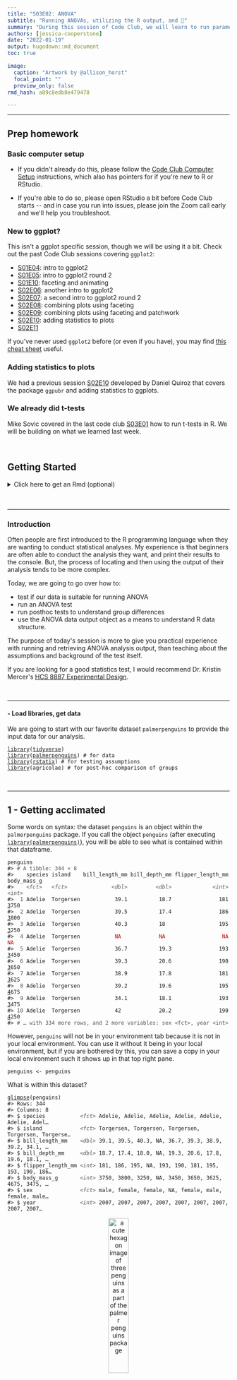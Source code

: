 ```yaml
---
title: "S03E02: ANOVA"
subtitle: "Running ANOVAs, utilizing the R output, and 🐧"
summary: "During this session of Code Club, we will learn to run parametric and non-parametric ANOVA tests and use the output for creating plots with our statistical findings."  
authors: [jessica-cooperstone]
date: "2022-01-19"
output: hugodown::md_document
toc: true

image: 
  caption: "Artwork by @allison_horst"
  focal_point: ""
  preview_only: false
rmd_hash: a89c8edb8e479478

---
```


------------------------------------------------------------------------

## Prep homework

### Basic computer setup

-   If you didn't already do this, please follow the [Code Club Computer Setup](/codeclub-setup/04_ggplot2/) instructions, which also has pointers for if you're new to R or RStudio.

-   If you're able to do so, please open RStudio a bit before Code Club starts -- and in case you run into issues, please join the Zoom call early and we'll help you troubleshoot.

### New to ggplot?

This isn't a ggplot specific session, though we will be using it a bit. Check out the past Code Club sessions covering `ggplot2`:

-   [S01E04](/codeclub/04_ggplot2/): intro to ggplot2
-   [S01E05](/codeclub/05_ggplot-round-2/): intro to ggplot2 round 2
-   [S01E10](/codeclub/10_faceting-animating/): faceting and animating
-   [S02E06](/codeclub/s02e06_ggplot2/): another intro to ggplot2
-   [S02E07](/codeclub/s02e07_ggplot2_part2/): a second intro to ggplot2 round 2
-   [S02E08](/codeclub/s02e08_multiple_plots/): combining plots using faceting
-   [S02E09](/codeclub/s02e09_multiple_plots_part2/): combining plots using faceting and patchwork
-   [S02E10](/codeclub/s02e10_ggpubr/): adding statistics to plots
-   [S02E11](/codeclub/s02e12_plotly/)

If you've never used `ggplot2` before (or even if you have), you may find [this cheat sheet](https://github.com/rstudio/cheatsheets/blob/master/data-visualization-2.1.pdf) useful.

### Adding statistics to plots

We had a previous session [S02E10](/codeclub/s02e10_ggpubr/) developed by Daniel Quiroz that covers the package `ggpubr` and adding statistics to ggplots.

### We already did t-tests

Mike Sovic covered in the last code club [S03E01](/codeclub/s03e01_ttests/) how to run t-tests in R. We will be building on what we learned last week.

<br>

## Getting Started

<details>
<summary>
Click here to get an Rmd (optional)
</summary>

### RMarkdown for today

<div class="highlight">

<pre class='chroma'><code class='language-r' data-lang='r'><span class='c'># directory </span>
<span class='nf'><a href='https://rdrr.io/r/base/files2.html'>dir.create</a></span><span class='o'>(</span><span class='s'>"S03E02"</span><span class='o'>)</span>

<span class='c'># directory for our RMarkdown</span>
<span class='c'># ("recursive" to create two levels at once.)</span>
<span class='nf'><a href='https://rdrr.io/r/base/files2.html'>dir.create</a></span><span class='o'>(</span><span class='s'>"S03E02/Rmd/"</span><span class='o'>)</span>

<span class='c'># save the url location for today's script</span>
<span class='nv'>todays_Rmd</span> <span class='o'>&lt;-</span> 
  <span class='s'>"https://raw.githubusercontent.com/biodash/biodash.github.io/master/content/codeclub/S03E02_anova/anova.Rmd"</span>

<span class='c'># indicate the name of the new Rmd</span>
<span class='nv'>S03E02_Rmd</span> <span class='o'>&lt;-</span> <span class='s'>"S03E02/Rmd/S03E02_anova.Rmd"</span>

<span class='c'># go get that file! </span>
<span class='nf'><a href='https://rdrr.io/r/utils/download.file.html'>download.file</a></span><span class='o'>(</span>url <span class='o'>=</span> <span class='nv'>todays_Rmd</span>,
              destfile <span class='o'>=</span> <span class='nv'>S03E02_Rmd</span><span class='o'>)</span></code></pre>

</div>

</details>
<br>
<div class="alert alert-note">
<div>

<br>

------------------------------------------------------------------------

### Introduction

Often people are first introduced to the R programming language when they are wanting to conduct statistical analyses. My experience is that beginners are often able to conduct the analysis they want, and print their results to the console. But, the process of locating and then using the output of their analysis tends to be more complex.

Today, we are going to go over how to:

-   test if our data is suitable for running ANOVA
-   run an ANOVA test
-   run posthoc tests to understand group differences
-   use the ANOVA data output object as a means to understand R data structure.

The purpose of today's session is more to give you practical experience with running and retrieving ANOVA analysis output, than teaching about the assumptions and background of the test itself.

If you are looking for a good statistics test, I would recommend Dr. Kristin Mercer's [HCS 8887 Experimental Design](https://hcs.osu.edu/courses/hcs-8887).

<br>

------------------------------------------------------------------------

#### - Load libraries, get data

We are going to start with our favorite dataset `palmerpenguins` to provide the input data for our analysis.

<div class="highlight">

<pre class='chroma'><code class='language-r' data-lang='r'><span class='kr'><a href='https://rdrr.io/r/base/library.html'>library</a></span><span class='o'>(</span><span class='nv'><a href='https://tidyverse.tidyverse.org'>tidyverse</a></span><span class='o'>)</span>
<span class='kr'><a href='https://rdrr.io/r/base/library.html'>library</a></span><span class='o'>(</span><span class='nv'><a href='https://allisonhorst.github.io/palmerpenguins/'>palmerpenguins</a></span><span class='o'>)</span> <span class='c'># for data</span>
<span class='kr'><a href='https://rdrr.io/r/base/library.html'>library</a></span><span class='o'>(</span><span class='nv'><a href='https://rpkgs.datanovia.com/rstatix/'>rstatix</a></span><span class='o'>)</span> <span class='c'># for testing assumptions</span>
<span class='kr'><a href='https://rdrr.io/r/base/library.html'>library</a></span><span class='o'>(</span><span class='nv'>agricolae</span><span class='o'>)</span> <span class='c'># for post-hoc comparison of groups</span></code></pre>

</div>

<br>

------------------------------------------------------------------------

## 1 - Getting acclimated

Some words on syntax: the dataset `penguins` is an object within the `palmerpenguins` package. If you call the object `penguins` (after executing [`library(palmerpenguins)`](https://allisonhorst.github.io/palmerpenguins/)), you will be able to see what is contained within that dataframe.

<div class="highlight">

<pre class='chroma'><code class='language-r' data-lang='r'><span class='nv'>penguins</span>
<span class='c'>#&gt; <span style='color: #555555;'># A tibble: 344 × 8</span></span>
<span class='c'>#&gt;    species island    bill_length_mm bill_depth_mm flipper_length_mm body_mass_g</span>
<span class='c'>#&gt;    <span style='color: #555555; font-style: italic;'>&lt;fct&gt;</span>   <span style='color: #555555; font-style: italic;'>&lt;fct&gt;</span>              <span style='color: #555555; font-style: italic;'>&lt;dbl&gt;</span>         <span style='color: #555555; font-style: italic;'>&lt;dbl&gt;</span>             <span style='color: #555555; font-style: italic;'>&lt;int&gt;</span>       <span style='color: #555555; font-style: italic;'>&lt;int&gt;</span></span>
<span class='c'>#&gt; <span style='color: #555555;'> 1</span> Adelie  Torgersen           39.1          18.7               181        <span style='text-decoration: underline;'>3</span>750</span>
<span class='c'>#&gt; <span style='color: #555555;'> 2</span> Adelie  Torgersen           39.5          17.4               186        <span style='text-decoration: underline;'>3</span>800</span>
<span class='c'>#&gt; <span style='color: #555555;'> 3</span> Adelie  Torgersen           40.3          18                 195        <span style='text-decoration: underline;'>3</span>250</span>
<span class='c'>#&gt; <span style='color: #555555;'> 4</span> Adelie  Torgersen           <span style='color: #BB0000;'>NA</span>            <span style='color: #BB0000;'>NA</span>                  <span style='color: #BB0000;'>NA</span>          <span style='color: #BB0000;'>NA</span></span>
<span class='c'>#&gt; <span style='color: #555555;'> 5</span> Adelie  Torgersen           36.7          19.3               193        <span style='text-decoration: underline;'>3</span>450</span>
<span class='c'>#&gt; <span style='color: #555555;'> 6</span> Adelie  Torgersen           39.3          20.6               190        <span style='text-decoration: underline;'>3</span>650</span>
<span class='c'>#&gt; <span style='color: #555555;'> 7</span> Adelie  Torgersen           38.9          17.8               181        <span style='text-decoration: underline;'>3</span>625</span>
<span class='c'>#&gt; <span style='color: #555555;'> 8</span> Adelie  Torgersen           39.2          19.6               195        <span style='text-decoration: underline;'>4</span>675</span>
<span class='c'>#&gt; <span style='color: #555555;'> 9</span> Adelie  Torgersen           34.1          18.1               193        <span style='text-decoration: underline;'>3</span>475</span>
<span class='c'>#&gt; <span style='color: #555555;'>10</span> Adelie  Torgersen           42            20.2               190        <span style='text-decoration: underline;'>4</span>250</span>
<span class='c'>#&gt; <span style='color: #555555;'># … with 334 more rows, and 2 more variables: sex &lt;fct&gt;, year &lt;int&gt;</span></span></code></pre>

</div>

However, `penguins` will not be in your environment tab because it is not in your local environment. You can use it without it being in your local environment, but if you are bothered by this, you can save a copy in your local environment such it shows up in that top right pane.

<div class="highlight">

<pre class='chroma'><code class='language-r' data-lang='r'><span class='nv'>penguins</span> <span class='o'>&lt;-</span> <span class='nv'>penguins</span></code></pre>

</div>

What is within this dataset?

<div class="highlight">

<pre class='chroma'><code class='language-r' data-lang='r'><span class='nf'><a href='https://pillar.r-lib.org/reference/glimpse.html'>glimpse</a></span><span class='o'>(</span><span class='nv'>penguins</span><span class='o'>)</span>
<span class='c'>#&gt; Rows: 344</span>
<span class='c'>#&gt; Columns: 8</span>
<span class='c'>#&gt; $ species           <span style='color: #555555; font-style: italic;'>&lt;fct&gt;</span> Adelie, Adelie, Adelie, Adelie, Adelie, Adelie, Adel…</span>
<span class='c'>#&gt; $ island            <span style='color: #555555; font-style: italic;'>&lt;fct&gt;</span> Torgersen, Torgersen, Torgersen, Torgersen, Torgerse…</span>
<span class='c'>#&gt; $ bill_length_mm    <span style='color: #555555; font-style: italic;'>&lt;dbl&gt;</span> 39.1, 39.5, 40.3, NA, 36.7, 39.3, 38.9, 39.2, 34.1, …</span>
<span class='c'>#&gt; $ bill_depth_mm     <span style='color: #555555; font-style: italic;'>&lt;dbl&gt;</span> 18.7, 17.4, 18.0, NA, 19.3, 20.6, 17.8, 19.6, 18.1, …</span>
<span class='c'>#&gt; $ flipper_length_mm <span style='color: #555555; font-style: italic;'>&lt;int&gt;</span> 181, 186, 195, NA, 193, 190, 181, 195, 193, 190, 186…</span>
<span class='c'>#&gt; $ body_mass_g       <span style='color: #555555; font-style: italic;'>&lt;int&gt;</span> 3750, 3800, 3250, NA, 3450, 3650, 3625, 4675, 3475, …</span>
<span class='c'>#&gt; $ sex               <span style='color: #555555; font-style: italic;'>&lt;fct&gt;</span> male, female, female, NA, female, male, female, male…</span>
<span class='c'>#&gt; $ year              <span style='color: #555555; font-style: italic;'>&lt;int&gt;</span> 2007, 2007, 2007, 2007, 2007, 2007, 2007, 2007, 2007…</span></code></pre>

</div>

<p align="center">
<img src=palmerpenguins_hex.png width="30%" alt="a cute hexagon image of three penguins as a part of the palmer penguins package">
</p>

Illustration by [Allison Horst](https://allisonhorst.github.io/palmerpenguins/articles/art.html)

<br>

------------------------------------------------------------------------

## 2. ANOVA function

We want to see if there are any differences in bill length (`bill_length_mm`) in penguins by `sex` or by `species`. We do this using ANOVA.

<p align="center">
<img src=lter_penguins.png width="50%" alt="a cute image of three penguins, the species adelie, chinstrap, and gentoo as a part of the palmer penguins package">
</p>

Illustration by [Allison Horst](https://allisonhorst.github.io/palmerpenguins/articles/art.html)

First let's get some descriptive information about our data.

<div class="highlight">

<pre class='chroma'><code class='language-r' data-lang='r'><span class='nv'>penguins</span> <span class='o'><a href='https://rpkgs.datanovia.com/rstatix/reference/pipe.html'>%&gt;%</a></span>
  <span class='nf'><a href='https://tidyr.tidyverse.org/reference/drop_na.html'>drop_na</a></span><span class='o'>(</span><span class='o'>)</span> <span class='o'><a href='https://rpkgs.datanovia.com/rstatix/reference/pipe.html'>%&gt;%</a></span>
  <span class='nf'><a href='https://dplyr.tidyverse.org/reference/group_by.html'>group_by</a></span><span class='o'>(</span><span class='nv'>species</span>, <span class='nv'>sex</span><span class='o'>)</span> <span class='o'><a href='https://rpkgs.datanovia.com/rstatix/reference/pipe.html'>%&gt;%</a></span>
  <span class='nf'><a href='https://dplyr.tidyverse.org/reference/count.html'>count</a></span><span class='o'>(</span><span class='o'>)</span>
<span class='c'>#&gt; <span style='color: #555555;'># A tibble: 6 × 3</span></span>
<span class='c'>#&gt; <span style='color: #555555;'># Groups:   species, sex [6]</span></span>
<span class='c'>#&gt;   species   sex        n</span>
<span class='c'>#&gt;   <span style='color: #555555; font-style: italic;'>&lt;fct&gt;</span>     <span style='color: #555555; font-style: italic;'>&lt;fct&gt;</span>  <span style='color: #555555; font-style: italic;'>&lt;int&gt;</span></span>
<span class='c'>#&gt; <span style='color: #555555;'>1</span> Adelie    female    73</span>
<span class='c'>#&gt; <span style='color: #555555;'>2</span> Adelie    male      73</span>
<span class='c'>#&gt; <span style='color: #555555;'>3</span> Chinstrap female    34</span>
<span class='c'>#&gt; <span style='color: #555555;'>4</span> Chinstrap male      34</span>
<span class='c'>#&gt; <span style='color: #555555;'>5</span> Gentoo    female    58</span>
<span class='c'>#&gt; <span style='color: #555555;'>6</span> Gentoo    male      61</span></code></pre>

</div>

The most commonly used function to run ANOVA in R is called [`aov()`](https://www.rdocumentation.org/packages/stats/versions/3.6.2/topics/aov) which is a part of the `stats` package that is pre-loaded with base R. So no new packages need to be installed here.

If we want to learn more about the function [`aov()`](https://rdrr.io/r/stats/aov.html) we can do so using the code below. The help documentation will show up in the bottom right quadrant of your RStudio.

<div class="highlight">

<pre class='chroma'><code class='language-r' data-lang='r'><span class='o'>?</span><span class='nv'>aov</span></code></pre>

</div>

We can run an ANOVA by indicating our model, and here I'm also selecting to drop the NAs.

<div class="highlight">

<pre class='chroma'><code class='language-r' data-lang='r'><span class='nv'>bill_length_anova</span> <span class='o'>&lt;-</span> 
  <span class='nf'><a href='https://rdrr.io/r/stats/aov.html'>aov</a></span><span class='o'>(</span>data <span class='o'>=</span> <span class='nv'>penguins</span> <span class='o'><a href='https://rpkgs.datanovia.com/rstatix/reference/pipe.html'>%&gt;%</a></span> <span class='nf'><a href='https://tidyr.tidyverse.org/reference/drop_na.html'>drop_na</a></span><span class='o'>(</span><span class='o'>)</span>,
      <span class='nv'>bill_length_mm</span> <span class='o'>~</span> <span class='nv'>species</span> <span class='o'>+</span> <span class='nv'>sex</span> <span class='o'>+</span> <span class='nv'>species</span><span class='o'>*</span><span class='nv'>sex</span><span class='o'>)</span></code></pre>

</div>

<div class="highlight">

<pre class='chroma'><code class='language-r' data-lang='r'><span class='nf'><a href='https://rdrr.io/r/base/summary.html'>summary</a></span><span class='o'>(</span><span class='nv'>bill_length_anova</span><span class='o'>)</span>
<span class='c'>#&gt;              Df Sum Sq Mean Sq F value Pr(&gt;F)    </span>
<span class='c'>#&gt; species       2   7015    3508 654.189 &lt;2e-16 ***</span>
<span class='c'>#&gt; sex           1   1136    1136 211.807 &lt;2e-16 ***</span>
<span class='c'>#&gt; species:sex   2     24      12   2.284  0.103    </span>
<span class='c'>#&gt; Residuals   327   1753       5                   </span>
<span class='c'>#&gt; ---</span>
<span class='c'>#&gt; Signif. codes:  0 '***' 0.001 '**' 0.01 '*' 0.05 '.' 0.1 ' ' 1</span></code></pre>

</div>

<p align="center">
<img src=broom_package.png width="70%" alt="an image of fuzzy monsters with the test broom: turns messy tables into tidy tibbles. the monsters going in are ragged and dirty, they get cleaned and come out sparkling ">
</p>

Illustration by [Allison Horst](https://github.com/allisonhorst/stats-illustrations)

We can take the output of our ANOVA and use the function [`tidy()`](https://generics.r-lib.org/reference/tidy.html) within the `broom` package to turn our output into a tidy table.

<div class="highlight">

<pre class='chroma'><code class='language-r' data-lang='r'><span class='nv'>tidy_anova</span> <span class='o'>&lt;-</span> <span class='nf'>broom</span><span class='nf'>::</span><span class='nf'><a href='https://generics.r-lib.org/reference/tidy.html'>tidy</a></span><span class='o'>(</span><span class='nv'>bill_length_anova</span><span class='o'>)</span>

<span class='nf'><a href='https://rdrr.io/r/base/print.html'>print</a></span><span class='o'>(</span><span class='nv'>tidy_anova</span><span class='o'>)</span>
<span class='c'>#&gt; <span style='color: #555555;'># A tibble: 4 × 6</span></span>
<span class='c'>#&gt;   term           df  sumsq  meansq statistic    p.value</span>
<span class='c'>#&gt;   <span style='color: #555555; font-style: italic;'>&lt;chr&gt;</span>       <span style='color: #555555; font-style: italic;'>&lt;dbl&gt;</span>  <span style='color: #555555; font-style: italic;'>&lt;dbl&gt;</span>   <span style='color: #555555; font-style: italic;'>&lt;dbl&gt;</span>     <span style='color: #555555; font-style: italic;'>&lt;dbl&gt;</span>      <span style='color: #555555; font-style: italic;'>&lt;dbl&gt;</span></span>
<span class='c'>#&gt; <span style='color: #555555;'>1</span> species         2 <span style='text-decoration: underline;'>7</span>015.  <span style='text-decoration: underline;'>3</span>508.      654.    5.03<span style='color: #555555;'>e</span><span style='color: #BB0000;'>-115</span></span>
<span class='c'>#&gt; <span style='color: #555555;'>2</span> sex             1 <span style='text-decoration: underline;'>1</span>136.  <span style='text-decoration: underline;'>1</span>136.      212.    2.42<span style='color: #555555;'>e</span><span style='color: #BB0000;'>- 37</span></span>
<span class='c'>#&gt; <span style='color: #555555;'>3</span> species:sex     2   24.5   12.2       2.28  1.03<span style='color: #555555;'>e</span><span style='color: #BB0000;'>-  1</span></span>
<span class='c'>#&gt; <span style='color: #555555;'>4</span> Residuals     327 <span style='text-decoration: underline;'>1</span>753.     5.36     <span style='color: #BB0000;'>NA</span>    <span style='color: #BB0000;'>NA</span>   <span style='color: #555555;'> </span></span></code></pre>

</div>

We can also look at our data by visually plotting it, as below.

<div class="highlight">

<pre class='chroma'><code class='language-r' data-lang='r'><span class='nv'>penguins</span> <span class='o'><a href='https://rpkgs.datanovia.com/rstatix/reference/pipe.html'>%&gt;%</a></span>
  <span class='nf'><a href='https://tidyr.tidyverse.org/reference/drop_na.html'>drop_na</a></span><span class='o'>(</span><span class='o'>)</span> <span class='o'><a href='https://rpkgs.datanovia.com/rstatix/reference/pipe.html'>%&gt;%</a></span>
  <span class='nf'><a href='https://ggplot2.tidyverse.org/reference/ggplot.html'>ggplot</a></span><span class='o'>(</span><span class='nf'><a href='https://ggplot2.tidyverse.org/reference/aes.html'>aes</a></span><span class='o'>(</span>x <span class='o'>=</span> <span class='nv'>species</span>, y <span class='o'>=</span> <span class='nv'>bill_length_mm</span>, color <span class='o'>=</span> <span class='nv'>sex</span><span class='o'>)</span><span class='o'>)</span> <span class='o'>+</span>
  <span class='nf'><a href='https://ggplot2.tidyverse.org/reference/geom_boxplot.html'>geom_boxplot</a></span><span class='o'>(</span><span class='o'>)</span>
</code></pre>
<img src="figs/unnamed-chunk-11-1.png" width="700px" style="display: block; margin: auto;" />

</div>

## 3. Posthoc group analysis

Now that we've seen that `sex` and `species` are significant effectors of `bill_length_mm`, our next logical question might be, which groups are different from each other? We can determine this by conducting post-hoc tests. We will do our post-hoc analysis using Tukey's Honestly Significant Difference test and the function [`HSD.test()`](https://www.rdocumentation.org/packages/agricolae/versions/1.3-5/topics/HSD.test) which is a part of the useful package `agricolae`.

<div class="highlight">

<pre class='chroma'><code class='language-r' data-lang='r'><span class='nv'>tukey_bill_length</span> <span class='o'>&lt;-</span> <span class='nf'><a href='https://rdrr.io/pkg/agricolae/man/HSD.test.html'>HSD.test</a></span><span class='o'>(</span><span class='nv'>bill_length_anova</span>, 
                      trt <span class='o'>=</span> <span class='nf'><a href='https://rdrr.io/r/base/c.html'>c</a></span><span class='o'>(</span><span class='s'>"species"</span>, <span class='s'>"sex"</span><span class='o'>)</span>, 
                      console <span class='o'>=</span> <span class='kc'>TRUE</span><span class='o'>)</span> <span class='c'># prints the results to console</span>
<span class='c'>#&gt; </span>
<span class='c'>#&gt; Study: bill_length_anova ~ c("species", "sex")</span>
<span class='c'>#&gt; </span>
<span class='c'>#&gt; HSD Test for bill_length_mm </span>
<span class='c'>#&gt; </span>
<span class='c'>#&gt; Mean Square Error:  5.361892 </span>
<span class='c'>#&gt; </span>
<span class='c'>#&gt; species:sex,  means</span>
<span class='c'>#&gt; </span>
<span class='c'>#&gt;                  bill_length_mm      std  r  Min  Max</span>
<span class='c'>#&gt; Adelie:female          37.25753 2.028883 73 32.1 42.2</span>
<span class='c'>#&gt; Adelie:male            40.39041 2.277131 73 34.6 46.0</span>
<span class='c'>#&gt; Chinstrap:female       46.57353 3.108669 34 40.9 58.0</span>
<span class='c'>#&gt; Chinstrap:male         51.09412 1.564558 34 48.5 55.8</span>
<span class='c'>#&gt; Gentoo:female          45.56379 2.051247 58 40.9 50.5</span>
<span class='c'>#&gt; Gentoo:male            49.47377 2.720594 61 44.4 59.6</span>
<span class='c'>#&gt; </span>
<span class='c'>#&gt; Alpha: 0.05 ; DF Error: 327 </span>
<span class='c'>#&gt; Critical Value of Studentized Range: 4.054126 </span>
<span class='c'>#&gt; </span>
<span class='c'>#&gt; Groups according to probability of means differences and alpha level( 0.05 )</span>
<span class='c'>#&gt; </span>
<span class='c'>#&gt; Treatments with the same letter are not significantly different.</span>
<span class='c'>#&gt; </span>
<span class='c'>#&gt;                  bill_length_mm groups</span>
<span class='c'>#&gt; Chinstrap:male         51.09412      a</span>
<span class='c'>#&gt; Gentoo:male            49.47377      b</span>
<span class='c'>#&gt; Chinstrap:female       46.57353      c</span>
<span class='c'>#&gt; Gentoo:female          45.56379      c</span>
<span class='c'>#&gt; Adelie:male            40.39041      d</span>
<span class='c'>#&gt; Adelie:female          37.25753      e</span></code></pre>

</div>

Like we did with t-tests, you can also look at the resulting HSD.test object (here, `tukey_bill_length`) in your environment pane.

Here, instead of using the `broom` package, you can convert the part of the `tukey_bill_length` object that contains the post-hoc groupings into a dataframe using [`as.data.frame()`](https://rdrr.io/r/base/as.data.frame.html).

<div class="highlight">

<pre class='chroma'><code class='language-r' data-lang='r'><span class='nv'>tidy_tukey</span> <span class='o'>&lt;-</span> <span class='nf'><a href='https://rdrr.io/r/base/as.data.frame.html'>as.data.frame</a></span><span class='o'>(</span><span class='nv'>tukey_bill_length</span><span class='o'>$</span><span class='nv'>groups</span><span class='o'>)</span></code></pre>

</div>

<br>

------------------------------------------------------------------------

## 4. Testing assumptions

I know I said we weren't going to talk about this, but I thought I'd be remiss if I didn't show you how to test that you aren't violating any of the assumptions needed to conduct an ANOVA. We went over this a little bit back in the session put together by Daniel Quiroz on [ggpubr](https://biodash.github.io/codeclub/s02e10_ggpubr/) and adding statistical results to ggplots.

Briefly, in order to use parametric procedures (like ANOVA), we need to be sure our data meets the assumptions for 1) normality and 2) constant variance. This can be done in a few different ways.

### Shapiro-Wilk test for normality

We are going to use the Shapiro-Wilk test (using the function [`shapiro_test()`](https://rpkgs.datanovia.com/rstatix/reference/shapiro_test.html) which is in the package `rstatix` to determine normality, but will do it groupwise. This function is a pipe-friendly wrapper for the function [`shapiro.test()`](https://www.rdocumentation.org/packages/stats/versions/3.6.2/topics/shapiro.test), which just means you can use it with pipes.

<div class="highlight">

<pre class='chroma'><code class='language-r' data-lang='r'><span class='nv'>penguins</span> <span class='o'><a href='https://rpkgs.datanovia.com/rstatix/reference/pipe.html'>%&gt;%</a></span>
  <span class='nf'><a href='https://tidyr.tidyverse.org/reference/drop_na.html'>drop_na</a></span><span class='o'>(</span><span class='o'>)</span> <span class='o'><a href='https://rpkgs.datanovia.com/rstatix/reference/pipe.html'>%&gt;%</a></span>
  <span class='nf'>rstatix</span><span class='nf'>::</span><span class='nf'><a href='https://rpkgs.datanovia.com/rstatix/reference/shapiro_test.html'>shapiro_test</a></span><span class='o'>(</span><span class='nv'>bill_length_mm</span><span class='o'>)</span>
<span class='c'>#&gt; <span style='color: #555555;'># A tibble: 1 × 3</span></span>
<span class='c'>#&gt;   variable       statistic         p</span>
<span class='c'>#&gt;   <span style='color: #555555; font-style: italic;'>&lt;chr&gt;</span>              <span style='color: #555555; font-style: italic;'>&lt;dbl&gt;</span>     <span style='color: #555555; font-style: italic;'>&lt;dbl&gt;</span></span>
<span class='c'>#&gt; <span style='color: #555555;'>1</span> bill_length_mm     0.974 0.000<span style='text-decoration: underline;'>011</span>9</span>

<span class='nv'>penguins</span> <span class='o'><a href='https://rpkgs.datanovia.com/rstatix/reference/pipe.html'>%&gt;%</a></span>
  <span class='nf'><a href='https://tidyr.tidyverse.org/reference/drop_na.html'>drop_na</a></span><span class='o'>(</span><span class='o'>)</span> <span class='o'><a href='https://rpkgs.datanovia.com/rstatix/reference/pipe.html'>%&gt;%</a></span>
  <span class='nf'><a href='https://dplyr.tidyverse.org/reference/group_by.html'>group_by</a></span><span class='o'>(</span><span class='nv'>species</span>, <span class='nv'>sex</span><span class='o'>)</span> <span class='o'><a href='https://rpkgs.datanovia.com/rstatix/reference/pipe.html'>%&gt;%</a></span>
  <span class='nf'>rstatix</span><span class='nf'>::</span><span class='nf'><a href='https://rpkgs.datanovia.com/rstatix/reference/shapiro_test.html'>shapiro_test</a></span><span class='o'>(</span><span class='nv'>bill_length_mm</span><span class='o'>)</span>
<span class='c'>#&gt; <span style='color: #555555;'># A tibble: 6 × 5</span></span>
<span class='c'>#&gt;   species   sex    variable       statistic       p</span>
<span class='c'>#&gt;   <span style='color: #555555; font-style: italic;'>&lt;fct&gt;</span>     <span style='color: #555555; font-style: italic;'>&lt;fct&gt;</span>  <span style='color: #555555; font-style: italic;'>&lt;chr&gt;</span>              <span style='color: #555555; font-style: italic;'>&lt;dbl&gt;</span>   <span style='color: #555555; font-style: italic;'>&lt;dbl&gt;</span></span>
<span class='c'>#&gt; <span style='color: #555555;'>1</span> Adelie    female bill_length_mm     0.991 0.895  </span>
<span class='c'>#&gt; <span style='color: #555555;'>2</span> Adelie    male   bill_length_mm     0.986 0.607  </span>
<span class='c'>#&gt; <span style='color: #555555;'>3</span> Chinstrap female bill_length_mm     0.883 0.001<span style='text-decoration: underline;'>70</span></span>
<span class='c'>#&gt; <span style='color: #555555;'>4</span> Chinstrap male   bill_length_mm     0.955 0.177  </span>
<span class='c'>#&gt; <span style='color: #555555;'>5</span> Gentoo    female bill_length_mm     0.989 0.895  </span>
<span class='c'>#&gt; <span style='color: #555555;'>6</span> Gentoo    male   bill_length_mm     0.940 0.005<span style='text-decoration: underline;'>11</span></span></code></pre>

</div>

Can we visualize normality in another way?

<div class="highlight">

<pre class='chroma'><code class='language-r' data-lang='r'><span class='nv'>penguins</span> <span class='o'><a href='https://rpkgs.datanovia.com/rstatix/reference/pipe.html'>%&gt;%</a></span>
  <span class='nf'><a href='https://tidyr.tidyverse.org/reference/drop_na.html'>drop_na</a></span><span class='o'>(</span><span class='o'>)</span> <span class='o'><a href='https://rpkgs.datanovia.com/rstatix/reference/pipe.html'>%&gt;%</a></span>
  <span class='nf'><a href='https://ggplot2.tidyverse.org/reference/ggplot.html'>ggplot</a></span><span class='o'>(</span><span class='nf'><a href='https://ggplot2.tidyverse.org/reference/aes.html'>aes</a></span><span class='o'>(</span>x <span class='o'>=</span> <span class='nv'>bill_length_mm</span><span class='o'>)</span><span class='o'>)</span> <span class='o'>+</span>
  <span class='nf'><a href='https://ggplot2.tidyverse.org/reference/geom_histogram.html'>geom_histogram</a></span><span class='o'>(</span><span class='o'>)</span> <span class='o'>+</span>
  <span class='nf'><a href='https://ggplot2.tidyverse.org/reference/facet_grid.html'>facet_grid</a></span><span class='o'>(</span>cols <span class='o'>=</span> <span class='nf'><a href='https://ggplot2.tidyverse.org/reference/vars.html'>vars</a></span><span class='o'>(</span><span class='nv'>species</span><span class='o'>)</span>,
             rows <span class='o'>=</span> <span class='nf'><a href='https://ggplot2.tidyverse.org/reference/vars.html'>vars</a></span><span class='o'>(</span><span class='nv'>sex</span><span class='o'>)</span><span class='o'>)</span>
<span class='c'>#&gt; `stat_bin()` using `bins = 30`. Pick better value with `binwidth`.</span>
</code></pre>
<img src="figs/unnamed-chunk-15-1.png" width="700px" style="display: block; margin: auto;" />

</div>

### Equal variance

We can test for equal variance using Levene's test, [`levene_test()`](https://www.rdocumentation.org/packages/rstatix/versions/0.7.0/topics/levene_test) which is part of the `rstatix` package. Again, this is a pipe-friendly wrapper for the function [`levene.test()`](https://www.rdocumentation.org/packages/lawstat/versions/3.4/topics/levene.test).

<div class="highlight">

<pre class='chroma'><code class='language-r' data-lang='r'><span class='nf'>rstatix</span><span class='nf'>::</span><span class='nf'><a href='https://rpkgs.datanovia.com/rstatix/reference/levene_test.html'>levene_test</a></span><span class='o'>(</span>data <span class='o'>=</span> <span class='nv'>penguins</span> <span class='o'><a href='https://rpkgs.datanovia.com/rstatix/reference/pipe.html'>%&gt;%</a></span> <span class='nf'><a href='https://tidyr.tidyverse.org/reference/drop_na.html'>drop_na</a></span><span class='o'>(</span><span class='o'>)</span>,
                       <span class='nv'>bill_length_mm</span> <span class='o'>~</span> <span class='nv'>species</span><span class='o'>*</span><span class='nv'>sex</span><span class='o'>)</span>
<span class='c'>#&gt; <span style='color: #555555;'># A tibble: 1 × 4</span></span>
<span class='c'>#&gt;     df1   df2 statistic     p</span>
<span class='c'>#&gt;   <span style='color: #555555; font-style: italic;'>&lt;int&gt;</span> <span style='color: #555555; font-style: italic;'>&lt;int&gt;</span>     <span style='color: #555555; font-style: italic;'>&lt;dbl&gt;</span> <span style='color: #555555; font-style: italic;'>&lt;dbl&gt;</span></span>
<span class='c'>#&gt; <span style='color: #555555;'>1</span>     5   327      1.40 0.222</span></code></pre>

</div>

<br>

------------------------------------------------------------------------

## 5. Bringing it together in a plot

We already looked at a first-pass plot, but let's customize it now, and add our statistical info. Here is our base plot.

<div class="highlight">

<pre class='chroma'><code class='language-r' data-lang='r'><span class='nv'>penguins</span> <span class='o'><a href='https://rpkgs.datanovia.com/rstatix/reference/pipe.html'>%&gt;%</a></span>
  <span class='nf'><a href='https://tidyr.tidyverse.org/reference/drop_na.html'>drop_na</a></span><span class='o'>(</span><span class='o'>)</span> <span class='o'><a href='https://rpkgs.datanovia.com/rstatix/reference/pipe.html'>%&gt;%</a></span>
  <span class='nf'><a href='https://ggplot2.tidyverse.org/reference/ggplot.html'>ggplot</a></span><span class='o'>(</span><span class='nf'><a href='https://ggplot2.tidyverse.org/reference/aes.html'>aes</a></span><span class='o'>(</span>x <span class='o'>=</span> <span class='nv'>species</span>, y <span class='o'>=</span> <span class='nv'>bill_length_mm</span>, color <span class='o'>=</span> <span class='nv'>sex</span><span class='o'>)</span><span class='o'>)</span> <span class='o'>+</span>
  <span class='nf'><a href='https://ggplot2.tidyverse.org/reference/geom_boxplot.html'>geom_boxplot</a></span><span class='o'>(</span><span class='o'>)</span>
</code></pre>
<img src="figs/unnamed-chunk-17-1.png" width="700px" style="display: block; margin: auto;" />

</div>

First let's make the plot more aesthetically pleasing.

<div class="highlight">

<pre class='chroma'><code class='language-r' data-lang='r'><span class='o'>(</span><span class='nv'>bill_length_plot</span> <span class='o'>&lt;-</span> <span class='nv'>penguins</span> <span class='o'><a href='https://rpkgs.datanovia.com/rstatix/reference/pipe.html'>%&gt;%</a></span>
  <span class='nf'><a href='https://tidyr.tidyverse.org/reference/drop_na.html'>drop_na</a></span><span class='o'>(</span><span class='o'>)</span> <span class='o'><a href='https://rpkgs.datanovia.com/rstatix/reference/pipe.html'>%&gt;%</a></span>
  <span class='nf'><a href='https://ggplot2.tidyverse.org/reference/ggplot.html'>ggplot</a></span><span class='o'>(</span><span class='nf'><a href='https://ggplot2.tidyverse.org/reference/aes.html'>aes</a></span><span class='o'>(</span>x <span class='o'>=</span> <span class='nv'>species</span>, y <span class='o'>=</span> <span class='nv'>bill_length_mm</span>, color <span class='o'>=</span> <span class='nv'>sex</span><span class='o'>)</span><span class='o'>)</span> <span class='o'>+</span>
  <span class='nf'><a href='https://ggplot2.tidyverse.org/reference/geom_boxplot.html'>geom_boxplot</a></span><span class='o'>(</span><span class='o'>)</span> <span class='o'>+</span>
  <span class='nf'><a href='https://ggplot2.tidyverse.org/reference/ggtheme.html'>theme_classic</a></span><span class='o'>(</span><span class='o'>)</span> <span class='o'>+</span> 
  <span class='nf'><a href='https://ggplot2.tidyverse.org/reference/labs.html'>labs</a></span><span class='o'>(</span>x <span class='o'>=</span> <span class='s'>"Species"</span>,
       y <span class='o'>=</span> <span class='s'>"Bill Length, in mm"</span>,
       color <span class='o'>=</span> <span class='s'>"Sex"</span>,
       title <span class='o'>=</span> <span class='s'>"Penguin Culmen Bill Length Among Different Species, and by Sex"</span>,
       subtitle <span class='o'>=</span> <span class='s'>"Data collected from Palmer LTER, Antarctica"</span><span class='o'>)</span><span class='o'>)</span>
</code></pre>
<img src="figs/unnamed-chunk-18-1.png" width="700px" style="display: block; margin: auto;" />

</div>

We want to add the letters to this plot, so we can tell which groups of species by sex are significantly different. We are going to figure out what the maximum `bill_length_mm` for each species by sex is, so it will help us determine where to put our letter labels. Then, we cna add our labels to be higher than the largest data point.

<div class="highlight">

<pre class='chroma'><code class='language-r' data-lang='r'><span class='nv'>bill_length_max</span> <span class='o'>&lt;-</span> <span class='nv'>penguins</span> <span class='o'><a href='https://rpkgs.datanovia.com/rstatix/reference/pipe.html'>%&gt;%</a></span>
  <span class='nf'><a href='https://tidyr.tidyverse.org/reference/drop_na.html'>drop_na</a></span><span class='o'>(</span><span class='o'>)</span> <span class='o'><a href='https://rpkgs.datanovia.com/rstatix/reference/pipe.html'>%&gt;%</a></span>
  <span class='nf'><a href='https://dplyr.tidyverse.org/reference/group_by.html'>group_by</a></span><span class='o'>(</span><span class='nv'>species</span>, <span class='nv'>sex</span><span class='o'>)</span> <span class='o'><a href='https://rpkgs.datanovia.com/rstatix/reference/pipe.html'>%&gt;%</a></span>
  <span class='nf'><a href='https://dplyr.tidyverse.org/reference/summarise.html'>summarize</a></span><span class='o'>(</span>max_bill_length_mm <span class='o'>=</span> <span class='nf'><a href='https://rdrr.io/r/base/Extremes.html'>max</a></span><span class='o'>(</span><span class='nv'>bill_length_mm</span><span class='o'>)</span><span class='o'>)</span>
<span class='c'>#&gt; `summarise()` has grouped output by 'species'. You can override using the `.groups` argument.</span>

<span class='nv'>bill_length_max</span>
<span class='c'>#&gt; <span style='color: #555555;'># A tibble: 6 × 3</span></span>
<span class='c'>#&gt; <span style='color: #555555;'># Groups:   species [3]</span></span>
<span class='c'>#&gt;   species   sex    max_bill_length_mm</span>
<span class='c'>#&gt;   <span style='color: #555555; font-style: italic;'>&lt;fct&gt;</span>     <span style='color: #555555; font-style: italic;'>&lt;fct&gt;</span>               <span style='color: #555555; font-style: italic;'>&lt;dbl&gt;</span></span>
<span class='c'>#&gt; <span style='color: #555555;'>1</span> Adelie    female               42.2</span>
<span class='c'>#&gt; <span style='color: #555555;'>2</span> Adelie    male                 46  </span>
<span class='c'>#&gt; <span style='color: #555555;'>3</span> Chinstrap female               58  </span>
<span class='c'>#&gt; <span style='color: #555555;'>4</span> Chinstrap male                 55.8</span>
<span class='c'>#&gt; <span style='color: #555555;'>5</span> Gentoo    female               50.5</span>
<span class='c'>#&gt; <span style='color: #555555;'>6</span> Gentoo    male                 59.6</span></code></pre>

</div>

Let's add our post-hoc group info to `bill_length_max`, since those two dataframes are not in the same order. We are going to use the function [`separate()`](https://tidyr.tidyverse.org/reference/separate.html) which we used back in a [previous code club](https://biodash.github.io/codeclub/20_cleaning-up/#5---separate-character-columns).

<div class="highlight">

<pre class='chroma'><code class='language-r' data-lang='r'><span class='nv'>tidier_tukey</span> <span class='o'>&lt;-</span> <span class='nv'>tidy_tukey</span> <span class='o'><a href='https://rpkgs.datanovia.com/rstatix/reference/pipe.html'>%&gt;%</a></span>
  <span class='nf'><a href='https://tibble.tidyverse.org/reference/rownames.html'>rownames_to_column</a></span><span class='o'>(</span><span class='o'>)</span> <span class='o'><a href='https://rpkgs.datanovia.com/rstatix/reference/pipe.html'>%&gt;%</a></span>
  <span class='nf'><a href='https://tidyr.tidyverse.org/reference/separate.html'>separate</a></span><span class='o'>(</span>col <span class='o'>=</span> <span class='nv'>rowname</span>,
           into <span class='o'>=</span> <span class='nf'><a href='https://rdrr.io/r/base/c.html'>c</a></span><span class='o'>(</span><span class='s'>"species"</span>, <span class='s'>"sex"</span><span class='o'>)</span>,
           sep <span class='o'>=</span> <span class='s'>":"</span><span class='o'>)</span>
  

<span class='nv'>bill_for_plotting</span> <span class='o'>&lt;-</span> <span class='nf'><a href='https://dplyr.tidyverse.org/reference/mutate-joins.html'>full_join</a></span><span class='o'>(</span><span class='nv'>tidier_tukey</span>, <span class='nv'>bill_length_max</span>,
                               by <span class='o'>=</span> <span class='nf'><a href='https://rdrr.io/r/base/c.html'>c</a></span><span class='o'>(</span><span class='s'>"species"</span>, <span class='s'>"sex"</span><span class='o'>)</span><span class='o'>)</span></code></pre>

</div>

Let's plot.

<div class="highlight">

<pre class='chroma'><code class='language-r' data-lang='r'><span class='nv'>bill_length_plot</span> <span class='o'>+</span>
  <span class='nf'><a href='https://ggplot2.tidyverse.org/reference/geom_text.html'>geom_text</a></span><span class='o'>(</span>data <span class='o'>=</span> <span class='nv'>bill_for_plotting</span>,
            <span class='nf'><a href='https://ggplot2.tidyverse.org/reference/aes.html'>aes</a></span><span class='o'>(</span>x <span class='o'>=</span> <span class='nv'>species</span>,
                y <span class='o'>=</span> <span class='m'>5</span> <span class='o'>+</span> <span class='nv'>max_bill_length_mm</span>, 
                color <span class='o'>=</span> <span class='nv'>sex</span>,
                label <span class='o'>=</span> <span class='nv'>groups</span><span class='o'>)</span><span class='o'>)</span>
</code></pre>
<img src="figs/unnamed-chunk-21-1.png" width="700px" style="display: block; margin: auto;" />

</div>

Almost there. We want the letters to be over the right box plot (coloring here by `sex` helps us to see what is going on better). Let's fix it.

<div class="highlight">

<pre class='chroma'><code class='language-r' data-lang='r'><span class='nv'>bill_length_plot</span> <span class='o'>+</span>
  <span class='nf'><a href='https://ggplot2.tidyverse.org/reference/geom_text.html'>geom_text</a></span><span class='o'>(</span>data <span class='o'>=</span> <span class='nv'>bill_for_plotting</span>,
            <span class='nf'><a href='https://ggplot2.tidyverse.org/reference/aes.html'>aes</a></span><span class='o'>(</span>x <span class='o'>=</span> <span class='nv'>species</span>,
                y <span class='o'>=</span> <span class='m'>3</span> <span class='o'>+</span> <span class='nv'>max_bill_length_mm</span>, 
                color <span class='o'>=</span> <span class='nv'>sex</span>,
                label <span class='o'>=</span> <span class='nv'>groups</span><span class='o'>)</span>,
            position <span class='o'>=</span> <span class='nf'><a href='https://ggplot2.tidyverse.org/reference/position_dodge.html'>position_dodge</a></span><span class='o'>(</span>width <span class='o'>=</span> <span class='m'>0.75</span><span class='o'>)</span>,
            show.legend <span class='o'>=</span> <span class='kc'>FALSE</span><span class='o'>)</span> <span class='o'>+</span>
  <span class='nf'><a href='https://ggplot2.tidyverse.org/reference/labs.html'>labs</a></span><span class='o'>(</span>caption <span class='o'>=</span> <span class='s'>"Groups with different letters are statistically different using a\n two way ANOVA and Tukey's post-hoc test"</span><span class='o'>)</span>
</code></pre>
<img src="figs/unnamed-chunk-22-1.png" width="700px" style="display: block; margin: auto;" />

</div>

Also remember Daniel showed us how we can do [somthing similar](https://biodash.github.io/codeclub/s02e10_ggpubr/) using the package `ggpubr`.

<br>

------------------------------------------------------------------------

## Breakout rooms

We have investigated `bill_length_mm` - but what about `body_mass_g`? Let's investigate only the male penguins.

<div class="highlight">

<pre class='chroma'><code class='language-r' data-lang='r'><span class='kr'><a href='https://rdrr.io/r/base/library.html'>library</a></span><span class='o'>(</span><span class='nv'><a href='https://allisonhorst.github.io/palmerpenguins/'>palmerpenguins</a></span><span class='o'>)</span>

<span class='nf'><a href='https://rdrr.io/r/utils/head.html'>head</a></span><span class='o'>(</span><span class='nv'>penguins</span><span class='o'>)</span>
<span class='c'>#&gt; <span style='color: #555555;'># A tibble: 6 × 8</span></span>
<span class='c'>#&gt;   species island bill_length_mm bill_depth_mm flipper_length_… body_mass_g sex  </span>
<span class='c'>#&gt;   <span style='color: #555555; font-style: italic;'>&lt;fct&gt;</span>   <span style='color: #555555; font-style: italic;'>&lt;fct&gt;</span>           <span style='color: #555555; font-style: italic;'>&lt;dbl&gt;</span>         <span style='color: #555555; font-style: italic;'>&lt;dbl&gt;</span>            <span style='color: #555555; font-style: italic;'>&lt;int&gt;</span>       <span style='color: #555555; font-style: italic;'>&lt;int&gt;</span> <span style='color: #555555; font-style: italic;'>&lt;fct&gt;</span></span>
<span class='c'>#&gt; <span style='color: #555555;'>1</span> Adelie  Torge…           39.1          18.7              181        <span style='text-decoration: underline;'>3</span>750 male </span>
<span class='c'>#&gt; <span style='color: #555555;'>2</span> Adelie  Torge…           39.5          17.4              186        <span style='text-decoration: underline;'>3</span>800 fema…</span>
<span class='c'>#&gt; <span style='color: #555555;'>3</span> Adelie  Torge…           40.3          18                195        <span style='text-decoration: underline;'>3</span>250 fema…</span>
<span class='c'>#&gt; <span style='color: #555555;'>4</span> Adelie  Torge…           <span style='color: #BB0000;'>NA</span>            <span style='color: #BB0000;'>NA</span>                 <span style='color: #BB0000;'>NA</span>          <span style='color: #BB0000;'>NA</span> <span style='color: #BB0000;'>NA</span>   </span>
<span class='c'>#&gt; <span style='color: #555555;'>5</span> Adelie  Torge…           36.7          19.3              193        <span style='text-decoration: underline;'>3</span>450 fema…</span>
<span class='c'>#&gt; <span style='color: #555555;'>6</span> Adelie  Torge…           39.3          20.6              190        <span style='text-decoration: underline;'>3</span>650 male </span>
<span class='c'>#&gt; <span style='color: #555555;'># … with 1 more variable: year &lt;int&gt;</span></span></code></pre>

</div>

### Exercise 1

<div class="puzzle">

<div>

Test the assumptions used by ANOVA to see if it is an appropriate test for you to use in this case. If it is not, find out what the appropriate test to use is, and then use it!

<details>
<summary>
Hints (click here)
</summary>
Test for normality and equal variance using [`shapiro_test()`](https://rpkgs.datanovia.com/rstatix/reference/shapiro_test.html) and [`levene_test()`](https://rpkgs.datanovia.com/rstatix/reference/levene_test.html) respectively. <br>
</details>

<br>

<details>
<summary>
Solutions (click here)
</summary>
Testing for normality:

<div class="highlight">

<pre class='chroma'><code class='language-r' data-lang='r'><span class='nv'>penguins</span> <span class='o'><a href='https://rpkgs.datanovia.com/rstatix/reference/pipe.html'>%&gt;%</a></span>
  <span class='nf'><a href='https://tidyr.tidyverse.org/reference/drop_na.html'>drop_na</a></span><span class='o'>(</span><span class='o'>)</span> <span class='o'><a href='https://rpkgs.datanovia.com/rstatix/reference/pipe.html'>%&gt;%</a></span>
  <span class='nf'><a href='https://dplyr.tidyverse.org/reference/filter.html'>filter</a></span><span class='o'>(</span><span class='nv'>sex</span> <span class='o'>==</span> <span class='s'>"male"</span><span class='o'>)</span> <span class='o'><a href='https://rpkgs.datanovia.com/rstatix/reference/pipe.html'>%&gt;%</a></span>
  <span class='nf'><a href='https://dplyr.tidyverse.org/reference/group_by.html'>group_by</a></span><span class='o'>(</span><span class='nv'>species</span><span class='o'>)</span> <span class='o'><a href='https://rpkgs.datanovia.com/rstatix/reference/pipe.html'>%&gt;%</a></span>
  <span class='nf'>rstatix</span><span class='nf'>::</span><span class='nf'><a href='https://rpkgs.datanovia.com/rstatix/reference/shapiro_test.html'>shapiro_test</a></span><span class='o'>(</span><span class='nv'>bill_depth_mm</span><span class='o'>)</span>
<span class='c'>#&gt; <span style='color: #555555;'># A tibble: 3 × 4</span></span>
<span class='c'>#&gt;   species   variable      statistic      p</span>
<span class='c'>#&gt;   <span style='color: #555555; font-style: italic;'>&lt;fct&gt;</span>     <span style='color: #555555; font-style: italic;'>&lt;chr&gt;</span>             <span style='color: #555555; font-style: italic;'>&lt;dbl&gt;</span>  <span style='color: #555555; font-style: italic;'>&lt;dbl&gt;</span></span>
<span class='c'>#&gt; <span style='color: #555555;'>1</span> Adelie    bill_depth_mm     0.964 0.033<span style='text-decoration: underline;'>5</span></span>
<span class='c'>#&gt; <span style='color: #555555;'>2</span> Chinstrap bill_depth_mm     0.983 0.863 </span>
<span class='c'>#&gt; <span style='color: #555555;'>3</span> Gentoo    bill_depth_mm     0.980 0.401</span></code></pre>

</div>

Testing for equal variance:

<div class="highlight">

<pre class='chroma'><code class='language-r' data-lang='r'><span class='nf'>rstatix</span><span class='nf'>::</span><span class='nf'><a href='https://rpkgs.datanovia.com/rstatix/reference/levene_test.html'>levene_test</a></span><span class='o'>(</span>data <span class='o'>=</span> <span class='nv'>penguins</span> <span class='o'><a href='https://rpkgs.datanovia.com/rstatix/reference/pipe.html'>%&gt;%</a></span> <span class='nf'><a href='https://tidyr.tidyverse.org/reference/drop_na.html'>drop_na</a></span><span class='o'>(</span><span class='o'>)</span> <span class='o'><a href='https://rpkgs.datanovia.com/rstatix/reference/pipe.html'>%&gt;%</a></span> <span class='nf'><a href='https://dplyr.tidyverse.org/reference/filter.html'>filter</a></span><span class='o'>(</span><span class='nv'>sex</span> <span class='o'>==</span> <span class='s'>"male"</span><span class='o'>)</span>,
                       <span class='nv'>bill_depth_mm</span> <span class='o'>~</span> <span class='nv'>species</span><span class='o'>*</span><span class='nv'>sex</span><span class='o'>)</span>
<span class='c'>#&gt; <span style='color: #555555;'># A tibble: 1 × 4</span></span>
<span class='c'>#&gt;     df1   df2 statistic     p</span>
<span class='c'>#&gt;   <span style='color: #555555; font-style: italic;'>&lt;int&gt;</span> <span style='color: #555555; font-style: italic;'>&lt;int&gt;</span>     <span style='color: #555555; font-style: italic;'>&lt;dbl&gt;</span> <span style='color: #555555; font-style: italic;'>&lt;dbl&gt;</span></span>
<span class='c'>#&gt; <span style='color: #555555;'>1</span>     2   165      2.30 0.103</span></code></pre>

</div>

We are finding non-normal distribution of the male, Adelie penguins. I will take this opportunity to show you how to run non-parametric tests as well.

</details>

<br>

</div>

</div>

------------------------------------------------------------------------

### Exercise 2

<div class="puzzle">

<div>

Conduct ANOVA or another relevant test to see if there are significant differences in `bill_depth_mm` in the Palmer penguins by by `species`.

<details>
<summary>
Hints (click here)
</summary>
The non-parametric version of a one-way ANOVA is the Kruskal-Wallis test, and you can use the `rstatix` function [`kruskal_test()`](https://www.rdocumentation.org/packages/rstatix/versions/0.7.0/topics/kruskal_test). <br>
</details>

<br>

<details>
<summary>
Solutions (click here)
</summary>

<div class="highlight">

<pre class='chroma'><code class='language-r' data-lang='r'><span class='nv'>bill_depth_kruskal</span> <span class='o'>&lt;-</span> <span class='nv'>penguins</span> <span class='o'><a href='https://rpkgs.datanovia.com/rstatix/reference/pipe.html'>%&gt;%</a></span>
  <span class='nf'><a href='https://tidyr.tidyverse.org/reference/drop_na.html'>drop_na</a></span><span class='o'>(</span><span class='o'>)</span> <span class='o'><a href='https://rpkgs.datanovia.com/rstatix/reference/pipe.html'>%&gt;%</a></span>
  <span class='nf'><a href='https://dplyr.tidyverse.org/reference/filter.html'>filter</a></span><span class='o'>(</span><span class='nv'>sex</span> <span class='o'>==</span> <span class='s'>"male"</span><span class='o'>)</span> <span class='o'><a href='https://rpkgs.datanovia.com/rstatix/reference/pipe.html'>%&gt;%</a></span>
  <span class='nf'><a href='https://rpkgs.datanovia.com/rstatix/reference/kruskal_test.html'>kruskal_test</a></span><span class='o'>(</span><span class='nv'>bill_depth_mm</span> <span class='o'>~</span> <span class='nv'>species</span><span class='o'>)</span>

<span class='nv'>bill_depth_kruskal</span>
<span class='c'>#&gt; <span style='color: #555555;'># A tibble: 1 × 6</span></span>
<span class='c'>#&gt;   .y.               n statistic    df     p method        </span>
<span class='c'>#&gt; <span style='color: #555555;'>*</span> <span style='color: #555555; font-style: italic;'>&lt;chr&gt;</span>         <span style='color: #555555; font-style: italic;'>&lt;int&gt;</span>     <span style='color: #555555; font-style: italic;'>&lt;dbl&gt;</span> <span style='color: #555555; font-style: italic;'>&lt;int&gt;</span> <span style='color: #555555; font-style: italic;'>&lt;dbl&gt;</span> <span style='color: #555555; font-style: italic;'>&lt;chr&gt;</span>         </span>
<span class='c'>#&gt; <span style='color: #555555;'>1</span> bill_depth_mm   168      116.     2 6<span style='color: #555555;'>e</span><span style='color: #BB0000;'>-26</span> Kruskal-Wallis</span></code></pre>

</div>

If this were a parametric test, we could do it like this. [`aov()`](https://rdrr.io/r/stats/aov.html) is not a very pipe friendly function.

<div class="highlight">

<pre class='chroma'><code class='language-r' data-lang='r'><span class='nv'>bill_depth_anova</span> <span class='o'>&lt;-</span> 
  <span class='nf'><a href='https://rdrr.io/r/stats/aov.html'>aov</a></span><span class='o'>(</span>data <span class='o'>=</span> <span class='nv'>penguins</span> <span class='o'><a href='https://rpkgs.datanovia.com/rstatix/reference/pipe.html'>%&gt;%</a></span> <span class='nf'><a href='https://tidyr.tidyverse.org/reference/drop_na.html'>drop_na</a></span><span class='o'>(</span><span class='o'>)</span> <span class='o'><a href='https://rpkgs.datanovia.com/rstatix/reference/pipe.html'>%&gt;%</a></span> <span class='nf'><a href='https://dplyr.tidyverse.org/reference/filter.html'>filter</a></span><span class='o'>(</span><span class='nv'>sex</span> <span class='o'>==</span> <span class='s'>"male"</span><span class='o'>)</span>,
      <span class='nv'>bill_depth_mm</span> <span class='o'>~</span> <span class='nv'>species</span><span class='o'>)</span>

<span class='nf'><a href='https://rdrr.io/r/base/summary.html'>summary</a></span><span class='o'>(</span><span class='nv'>bill_depth_anova</span><span class='o'>)</span>
<span class='c'>#&gt;              Df Sum Sq Mean Sq F value Pr(&gt;F)    </span>
<span class='c'>#&gt; species       2  453.0  226.51   294.7 &lt;2e-16 ***</span>
<span class='c'>#&gt; Residuals   165  126.8    0.77                   </span>
<span class='c'>#&gt; ---</span>
<span class='c'>#&gt; Signif. codes:  0 '***' 0.001 '**' 0.01 '*' 0.05 '.' 0.1 ' ' 1</span></code></pre>

</div>

</details>

<br>

</div>

</div>

------------------------------------------------------------------------

### Exercise 3

<div class="puzzle">

<div>

Conduct post-hoc tests to see where significant differences exist between your `species`. You can use any post-hoc test you like.

<details>
<summary>
Hints (click here)
</summary>
Check out the function [`LSD.test`](https://www.rdocumentation.org/packages/agricolae/versions/1.3-5/topics/LSD.test) and the p-value adjustment procedures. <br>
</details>

<br>

<details>
<summary>
Solutions (click here)
</summary>
Using a Bonferroni correction  

<div class="highlight">

<pre class='chroma'><code class='language-r' data-lang='r'><span class='nv'>bonferroni_bill_depth</span> <span class='o'>&lt;-</span> <span class='nf'><a href='https://rdrr.io/pkg/agricolae/man/LSD.test.html'>LSD.test</a></span><span class='o'>(</span><span class='nv'>bill_depth_anova</span>, 
                      trt <span class='o'>=</span> <span class='s'>"species"</span>, 
                      p.adj <span class='o'>=</span> <span class='s'>"bonferroni"</span>,
                      console <span class='o'>=</span> <span class='kc'>TRUE</span><span class='o'>)</span>
<span class='c'>#&gt; </span>
<span class='c'>#&gt; Study: bill_depth_anova ~ "species"</span>
<span class='c'>#&gt; </span>
<span class='c'>#&gt; LSD t Test for bill_depth_mm </span>
<span class='c'>#&gt; P value adjustment method: bonferroni </span>
<span class='c'>#&gt; </span>
<span class='c'>#&gt; Mean Square Error:  0.7686065 </span>
<span class='c'>#&gt; </span>
<span class='c'>#&gt; species,  means and individual ( 95 %) CI</span>
<span class='c'>#&gt; </span>
<span class='c'>#&gt;           bill_depth_mm       std  r      LCL      UCL  Min  Max</span>
<span class='c'>#&gt; Adelie         19.07260 1.0188856 73 18.87000 19.27520 17.0 21.5</span>
<span class='c'>#&gt; Chinstrap      19.25294 0.7612730 34 18.95608 19.54981 17.5 20.8</span>
<span class='c'>#&gt; Gentoo         15.71803 0.7410596 61 15.49640 15.93966 14.1 17.3</span>
<span class='c'>#&gt; </span>
<span class='c'>#&gt; Alpha: 0.05 ; DF Error: 165</span>
<span class='c'>#&gt; Critical Value of t: 2.418634 </span>
<span class='c'>#&gt; </span>
<span class='c'>#&gt; Groups according to probability of means differences and alpha level( 0.05 )</span>
<span class='c'>#&gt; </span>
<span class='c'>#&gt; Treatments with the same letter are not significantly different.</span>
<span class='c'>#&gt; </span>
<span class='c'>#&gt;           bill_depth_mm groups</span>
<span class='c'>#&gt; Chinstrap      19.25294      a</span>
<span class='c'>#&gt; Adelie         19.07260      a</span>
<span class='c'>#&gt; Gentoo         15.71803      b</span></code></pre>

</div>

Using Tukey's posthoc test

<div class="highlight">

<pre class='chroma'><code class='language-r' data-lang='r'><span class='nv'>tukey_bill_length</span> <span class='o'>&lt;-</span> <span class='nf'><a href='https://rdrr.io/pkg/agricolae/man/HSD.test.html'>HSD.test</a></span><span class='o'>(</span><span class='nv'>bill_depth_anova</span>, 
                      trt <span class='o'>=</span> <span class='s'>"species"</span>, 
                      console <span class='o'>=</span> <span class='kc'>TRUE</span><span class='o'>)</span> <span class='c'># prints the results to console</span>
<span class='c'>#&gt; </span>
<span class='c'>#&gt; Study: bill_depth_anova ~ "species"</span>
<span class='c'>#&gt; </span>
<span class='c'>#&gt; HSD Test for bill_depth_mm </span>
<span class='c'>#&gt; </span>
<span class='c'>#&gt; Mean Square Error:  0.7686065 </span>
<span class='c'>#&gt; </span>
<span class='c'>#&gt; species,  means</span>
<span class='c'>#&gt; </span>
<span class='c'>#&gt;           bill_depth_mm       std  r  Min  Max</span>
<span class='c'>#&gt; Adelie         19.07260 1.0188856 73 17.0 21.5</span>
<span class='c'>#&gt; Chinstrap      19.25294 0.7612730 34 17.5 20.8</span>
<span class='c'>#&gt; Gentoo         15.71803 0.7410596 61 14.1 17.3</span>
<span class='c'>#&gt; </span>
<span class='c'>#&gt; Alpha: 0.05 ; DF Error: 165 </span>
<span class='c'>#&gt; Critical Value of Studentized Range: 3.344694 </span>
<span class='c'>#&gt; </span>
<span class='c'>#&gt; Groups according to probability of means differences and alpha level( 0.05 )</span>
<span class='c'>#&gt; </span>
<span class='c'>#&gt; Treatments with the same letter are not significantly different.</span>
<span class='c'>#&gt; </span>
<span class='c'>#&gt;           bill_depth_mm groups</span>
<span class='c'>#&gt; Chinstrap      19.25294      a</span>
<span class='c'>#&gt; Adelie         19.07260      a</span>
<span class='c'>#&gt; Gentoo         15.71803      b</span></code></pre>

</div>

</details>

<br>

</div>

</div>

------------------------------------------------------------------------

### Exercise 4

<div class="puzzle">

<div>

Make a plot to express your findings. I will leave it up to you to decide what this plot will look like. Add your statistical findings.

<details>
<summary>
Hints (click here)
</summary>
Review the information in section 5 of this post. You could also use the package `ggpubr`. <br>
</details>

<br>

<details>
<summary>
Solutions (click here)
</summary>
Preparing to plot.

<div class="highlight">

<pre class='chroma'><code class='language-r' data-lang='r'><span class='nv'>bill_depth_max</span> <span class='o'>&lt;-</span> <span class='nv'>penguins</span> <span class='o'><a href='https://rpkgs.datanovia.com/rstatix/reference/pipe.html'>%&gt;%</a></span>
  <span class='nf'><a href='https://tidyr.tidyverse.org/reference/drop_na.html'>drop_na</a></span><span class='o'>(</span><span class='o'>)</span> <span class='o'><a href='https://rpkgs.datanovia.com/rstatix/reference/pipe.html'>%&gt;%</a></span>
  <span class='nf'><a href='https://dplyr.tidyverse.org/reference/filter.html'>filter</a></span><span class='o'>(</span><span class='nv'>sex</span> <span class='o'>==</span> <span class='s'>"male"</span><span class='o'>)</span> <span class='o'><a href='https://rpkgs.datanovia.com/rstatix/reference/pipe.html'>%&gt;%</a></span>
  <span class='nf'><a href='https://dplyr.tidyverse.org/reference/group_by.html'>group_by</a></span><span class='o'>(</span><span class='nv'>species</span><span class='o'>)</span> <span class='o'><a href='https://rpkgs.datanovia.com/rstatix/reference/pipe.html'>%&gt;%</a></span>
  <span class='nf'><a href='https://dplyr.tidyverse.org/reference/summarise.html'>summarize</a></span><span class='o'>(</span>max_bill_depth_mm <span class='o'>=</span> <span class='nf'><a href='https://rdrr.io/r/base/Extremes.html'>max</a></span><span class='o'>(</span><span class='nv'>bill_depth_mm</span><span class='o'>)</span><span class='o'>)</span>

<span class='nv'>bill_depth_max</span>
<span class='c'>#&gt; <span style='color: #555555;'># A tibble: 3 × 2</span></span>
<span class='c'>#&gt;   species   max_bill_depth_mm</span>
<span class='c'>#&gt;   <span style='color: #555555; font-style: italic;'>&lt;fct&gt;</span>                 <span style='color: #555555; font-style: italic;'>&lt;dbl&gt;</span></span>
<span class='c'>#&gt; <span style='color: #555555;'>1</span> Adelie                 21.5</span>
<span class='c'>#&gt; <span style='color: #555555;'>2</span> Chinstrap              20.8</span>
<span class='c'>#&gt; <span style='color: #555555;'>3</span> Gentoo                 17.3</span></code></pre>

</div>

<div class="highlight">

<pre class='chroma'><code class='language-r' data-lang='r'><span class='c'># grab group information from bonferroni test</span>
<span class='c'># species is a rowname instead of column so lets change that</span>
<span class='nv'>bonferroni_bill_depth_groups</span> <span class='o'>&lt;-</span> <span class='nf'><a href='https://rdrr.io/r/base/as.data.frame.html'>as.data.frame</a></span><span class='o'>(</span><span class='nv'>bonferroni_bill_depth</span><span class='o'>$</span><span class='nv'>groups</span> <span class='o'><a href='https://rpkgs.datanovia.com/rstatix/reference/pipe.html'>%&gt;%</a></span>
                                                <span class='nf'><a href='https://tibble.tidyverse.org/reference/rownames.html'>rownames_to_column</a></span><span class='o'>(</span>var <span class='o'>=</span> <span class='s'>"species"</span><span class='o'>)</span><span class='o'>)</span>

<span class='c'># join dfs</span>
<span class='nv'>bill_depth_for_plotting</span> <span class='o'>&lt;-</span> <span class='nf'><a href='https://dplyr.tidyverse.org/reference/mutate-joins.html'>full_join</a></span><span class='o'>(</span><span class='nv'>bill_depth_max</span>, <span class='nv'>bonferroni_bill_depth_groups</span>,
                                     by <span class='o'>=</span> <span class='s'>"species"</span><span class='o'>)</span>

<span class='c'># check</span>
<span class='nv'>bill_depth_for_plotting</span>
<span class='c'>#&gt; <span style='color: #555555;'># A tibble: 3 × 4</span></span>
<span class='c'>#&gt;   species   max_bill_depth_mm bill_depth_mm groups</span>
<span class='c'>#&gt;   <span style='color: #555555; font-style: italic;'>&lt;chr&gt;</span>                 <span style='color: #555555; font-style: italic;'>&lt;dbl&gt;</span>         <span style='color: #555555; font-style: italic;'>&lt;dbl&gt;</span> <span style='color: #555555; font-style: italic;'>&lt;chr&gt;</span> </span>
<span class='c'>#&gt; <span style='color: #555555;'>1</span> Adelie                 21.5          19.1 a     </span>
<span class='c'>#&gt; <span style='color: #555555;'>2</span> Chinstrap              20.8          19.3 a     </span>
<span class='c'>#&gt; <span style='color: #555555;'>3</span> Gentoo                 17.3          15.7 b</span></code></pre>

</div>

<div class="highlight">

<pre class='chroma'><code class='language-r' data-lang='r'><span class='o'>(</span><span class='nv'>bill_depth_plot</span> <span class='o'>&lt;-</span> <span class='nv'>penguins</span> <span class='o'><a href='https://rpkgs.datanovia.com/rstatix/reference/pipe.html'>%&gt;%</a></span>
  <span class='nf'><a href='https://tidyr.tidyverse.org/reference/drop_na.html'>drop_na</a></span><span class='o'>(</span><span class='o'>)</span> <span class='o'><a href='https://rpkgs.datanovia.com/rstatix/reference/pipe.html'>%&gt;%</a></span>
  <span class='nf'><a href='https://dplyr.tidyverse.org/reference/filter.html'>filter</a></span><span class='o'>(</span><span class='nv'>sex</span> <span class='o'>==</span> <span class='s'>"male"</span><span class='o'>)</span> <span class='o'><a href='https://rpkgs.datanovia.com/rstatix/reference/pipe.html'>%&gt;%</a></span>
  <span class='nf'><a href='https://ggplot2.tidyverse.org/reference/ggplot.html'>ggplot</a></span><span class='o'>(</span><span class='nf'><a href='https://ggplot2.tidyverse.org/reference/aes.html'>aes</a></span><span class='o'>(</span>x <span class='o'>=</span> <span class='nv'>species</span>, y <span class='o'>=</span> <span class='nv'>bill_depth_mm</span>, color <span class='o'>=</span> <span class='nv'>species</span><span class='o'>)</span><span class='o'>)</span> <span class='o'>+</span>
  <span class='nf'><a href='https://ggplot2.tidyverse.org/reference/geom_boxplot.html'>geom_boxplot</a></span><span class='o'>(</span>outlier.shape <span class='o'>=</span> <span class='kc'>NA</span><span class='o'>)</span> <span class='o'>+</span>
  <span class='nf'><a href='https://ggplot2.tidyverse.org/reference/geom_jitter.html'>geom_jitter</a></span><span class='o'>(</span>width <span class='o'>=</span> <span class='m'>0.2</span><span class='o'>)</span> <span class='o'>+</span>
  <span class='nf'><a href='https://ggplot2.tidyverse.org/reference/geom_text.html'>geom_text</a></span><span class='o'>(</span>data <span class='o'>=</span> <span class='nv'>bill_depth_for_plotting</span>,
            <span class='nf'><a href='https://ggplot2.tidyverse.org/reference/aes.html'>aes</a></span><span class='o'>(</span>x <span class='o'>=</span> <span class='nv'>species</span>, y <span class='o'>=</span> <span class='m'>1</span> <span class='o'>+</span> <span class='nv'>max_bill_depth_mm</span>,
                label <span class='o'>=</span> <span class='nv'>groups</span><span class='o'>)</span>, color <span class='o'>=</span> <span class='s'>"black"</span><span class='o'>)</span> <span class='o'>+</span>
  <span class='nf'><a href='https://ggplot2.tidyverse.org/reference/ggtheme.html'>theme_classic</a></span><span class='o'>(</span><span class='o'>)</span> <span class='o'>+</span> 
  <span class='nf'><a href='https://ggplot2.tidyverse.org/reference/theme.html'>theme</a></span><span class='o'>(</span>legend.position <span class='o'>=</span> <span class='s'>"none"</span>,
        plot.caption <span class='o'>=</span> <span class='nf'><a href='https://ggplot2.tidyverse.org/reference/element.html'>element_text</a></span><span class='o'>(</span>hjust <span class='o'>=</span> <span class='m'>0</span><span class='o'>)</span><span class='o'>)</span> <span class='o'>+</span>
  <span class='nf'><a href='https://ggplot2.tidyverse.org/reference/labs.html'>labs</a></span><span class='o'>(</span>x <span class='o'>=</span> <span class='s'>"Species"</span>,
       y <span class='o'>=</span> <span class='s'>"Bill Depth, in mm"</span>,
       title <span class='o'>=</span> <span class='s'>"Penguin Culmen Bill Depth Among Different Species"</span>,
       subtitle <span class='o'>=</span> <span class='s'>"Data collected from Palmer LTER, Antarctica"</span>,
       caption <span class='o'>=</span> <span class='s'>"Species significantly affects bill depth as determined by the Kruskal-Wallis test \nwith significantly different species using Bonferroni post-hoc test at P &lt; 0.05 indicated with different letters."</span><span class='o'>)</span><span class='o'>)</span>
</code></pre>
<img src="figs/unnamed-chunk-32-1.png" width="700px" style="display: block; margin: auto;" />

</div>

</details>

<br>

</div>

</div>

<br>

------------------------------------------------------------------------

